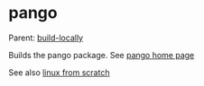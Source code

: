 pango
=====

Parent: [build-locally](../../README.md)

Builds the pango package. See [pango home page](http://www.pango.org/)


See also [linux from scratch](http://www.linuxfromscratch.org/blfs/view/svn/x/pango.html)
